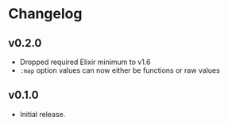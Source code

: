 # Changelog

## v0.2.0
- Dropped required Elixir minimum to v1.6
- `:map` option values can now either be functions or raw values

## v0.1.0
- Initial release.
